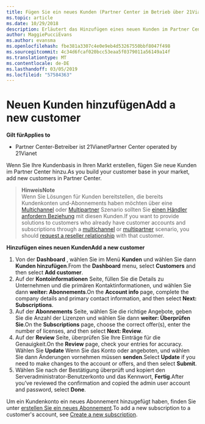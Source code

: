 ```yaml
---
title: Fügen Sie ein neues Kunden (Partner Center im Betrieb über 21Vianet hinzu)
ms.topic: article
ms.date: 10/29/2018
description: Erläutert das Hinzufügen eines neuen Kunden im Partner Center-Bereitstellung bei 21vianet.
author: MaggiePucciEvans
ms.author: evansma
ms.openlocfilehash: fbe381a3307c4e0e9eb4d53267550bbf8047f498
ms.sourcegitcommit: 4c34d6fcaf020bcc53eaa5f0379011a56149a14f
ms.translationtype: MT
ms.contentlocale: de-DE
ms.lasthandoff: 03/05/2019
ms.locfileid: "57584363"
---
```

# <a name="add-a-new-customer"></a><span data-ttu-id="c8f84-103">Neuen Kunden hinzufügen</span><span class="sxs-lookup"><span data-stu-id="c8f84-103">Add a new customer</span></span>

<span data-ttu-id="c8f84-104">**Gilt für**</span><span class="sxs-lookup"><span data-stu-id="c8f84-104">**Applies to**</span></span>

-   <span data-ttu-id="c8f84-105">Partner Center-Betreiber ist 21Vianet</span><span class="sxs-lookup"><span data-stu-id="c8f84-105">Partner Center operated by 21Vianet</span></span>

<span data-ttu-id="c8f84-106">Wenn Sie Ihre Kundenbasis in Ihren Markt erstellen, fügen Sie neue Kunden im Partner Center hinzu.</span><span class="sxs-lookup"><span data-stu-id="c8f84-106">As you build your customer base in your market, add new customers in Partner Center.</span></span>

><span data-ttu-id="c8f84-107">**Hinweis**</span><span class="sxs-lookup"><span data-stu-id="c8f84-107">**Note**</span></span><br> <span data-ttu-id="c8f84-108">Wenn Sie Lösungen für Kunden bereitstellen, die bereits Kundenkonten und-Abonnements haben möchten über eine [Multichannel](multichannel.md) oder [Multipartner](multipartner.md) Szenario sollten Sie [einen Händler anfordern Beziehung](request-a-relationship-with-a-customer.md) mit diesen Kunden.</span><span class="sxs-lookup"><span data-stu-id="c8f84-108">If you want to provide solutions to customers who already have customer accounts and subscriptions through a [multichannel](multichannel.md) or [multipartner](multipartner.md) scenario, you should [request a reseller relationship](request-a-relationship-with-a-customer.md) with that customer.</span></span>

<span data-ttu-id="c8f84-109">**Hinzufügen eines neuen Kunden**</span><span class="sxs-lookup"><span data-stu-id="c8f84-109">**Add a new customer**</span></span>

1.  <span data-ttu-id="c8f84-110">Von der **Dashboard** , wählen Sie im Menü **Kunden** und wählen Sie dann **Kunden hinzufügen**.</span><span class="sxs-lookup"><span data-stu-id="c8f84-110">From the **Dashboard** menu, select **Customers** and then select **Add customer**.</span></span>
2.  <span data-ttu-id="c8f84-111">Auf der **Kontoinformationen** Seite, füllen Sie die Details zu Unternehmen und die primären Kontaktinformationen, und wählen Sie dann **weiter: Abonnements**.</span><span class="sxs-lookup"><span data-stu-id="c8f84-111">On the **Account info** page, complete the company details and primary contact information, and then select **Next: Subscriptions**.</span></span>
3.  <span data-ttu-id="c8f84-112">Auf der **Abonnements** Seite, wählen Sie die richtige Angebote, geben Sie die Anzahl der Lizenzen und wählen Sie dann **weiter: Überprüfen Sie**.</span><span class="sxs-lookup"><span data-stu-id="c8f84-112">On the **Subscriptions** page, choose the correct offer(s), enter the number of licenses, and then select **Next: Review**.</span></span>
4.  <span data-ttu-id="c8f84-113">Auf der **Review** Seite, überprüfen Sie Ihre Einträge für die Genauigkeit.</span><span class="sxs-lookup"><span data-stu-id="c8f84-113">On the **Review** page, check your entries for accuracy.</span></span> <span data-ttu-id="c8f84-114">Wählen Sie **Update** Wenn Sie das Konto oder angeboten, und wählen Sie dann Änderungen vornehmen müssen **senden**.</span><span class="sxs-lookup"><span data-stu-id="c8f84-114">Select **Update** if you need to make changes to the account or offers, and then select **Submit**.</span></span>
5.  <span data-ttu-id="c8f84-115">Wählen Sie nach der Bestätigung überprüft und kopiert den Serveradministrator-Benutzerkonto und das Kennwort, **Fertig**.</span><span class="sxs-lookup"><span data-stu-id="c8f84-115">After you’ve reviewed the confirmation and copied the admin user account and password, select **Done**.</span></span>

<span data-ttu-id="c8f84-116">Um ein Kundenkonto ein neues Abonnement hinzugefügt haben, finden Sie unter [erstellen Sie ein neues Abonnement](create-a-new-subscription.md).</span><span class="sxs-lookup"><span data-stu-id="c8f84-116">To add a new subscription to a customer's account, see [Create a new subscription](create-a-new-subscription.md).</span></span>
